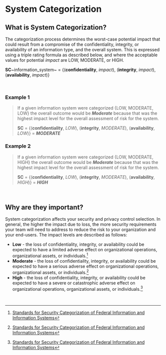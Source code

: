 # System Categorization

## What is System Categorization?
The categorization process determines the worst-case potential impact that could result from a compromise of the confidentiality, integrity, or availability of an information type, and the overall system. This is expressed using a triple rating formula as described below, and where the acceptable values for potential *impact* are LOW, MODERATE, or HIGH. 

**SC**~information_system~ = {(**confidentiality**, *impact*), (**integrity**, *impact*), (**availability**, *impact*)} 

<br/>

### Example 1
> If a given information system were categorized {LOW, MODERATE, LOW} the overall outcome would be ***Moderate*** because that was the highest impact level for the overall assessment of risk for the system.
> 
> **SC** = {(**confidentiality**, *LOW*), (**integrity**, *MODERATE*), (**availability**, *LOW*)} = ***MODERATE***

### Example 2
> If a given information system were categorized {LOW, MODERATE, HIGH} the overall outcome would be ***Moderate*** because that was the highest impact level for the overall assessment of risk for the system.
> 
> **SC** = {(**confidentiality**, *LOW*), (**integrity**, *MODERATE*), (**availability**, *HIGH*)} = ***HIGH***

<br/>

## Why are they important?
System categorization affects your security and privacy control selection. In general, the higher the impact due to loss, the more security requirements your team will need to address to reduce the risk to your organization and your end-users. The impact levels are described as follows:

- **Low** - the loss of confidentiality, integrity, or availability could be expected to have a limited adverse effect on organizational operations, organizational assets, or individuals.[^1]
- **Moderate** - the loss of confidentiality, integrity, or availability could be expected to have a serious adverse effect on organizational operations, organizational assets, or individuals.[^1]
- **High** - the loss of confidentiality, integrity, or availability could be expected to have a severe or catastrophic adverse effect on organizational operations, organizational assets, or individuals.[^1]

<br/>

[^1]:[Standards for Security Categorization of Federal Information and Information Systems](https://nvlpubs.nist.gov/nistpubs/fips/nist.fips.199.pdf)
